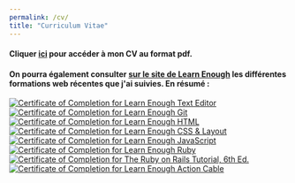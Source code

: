 ```yaml
---
permalink: /cv/
title: "Curriculum Vitae"
---
```


#### Cliquer [ici](/assets/documents/cvPG2023.pdf) pour accéder à mon **CV** au format pdf. 

#### On pourra également consulter [sur le site de Learn Enough](https://www.learnenough.com/certificates/gosseyn) les différentes formations web récentes que j'ai suivies. En résumé :

<a href="https://www.learnenough.com/certificates/gosseyn"><img src="https://www.learnenough.com/certificates/gosseyn/text-editor-tutorial.svg" alt="Certificate of Completion for Learn Enough Text Editor"></a><a href="https://www.learnenough.com/certificates/gosseyn"><img src="https://www.learnenough.com/certificates/gosseyn/git-tutorial.svg" alt="Certificate of Completion for Learn Enough Git"></a><a href="https://www.learnenough.com/certificates/gosseyn"><img src="https://www.learnenough.com/certificates/gosseyn/html-tutorial.svg" alt="Certificate of Completion for Learn Enough HTML"></a><a href="https://www.learnenough.com/certificates/gosseyn"><img src="https://www.learnenough.com/certificates/gosseyn/css-and-layout-tutorial.svg" alt="Certificate of Completion for Learn Enough CSS &amp; Layout"></a><a href="https://www.learnenough.com/certificates/gosseyn"><img src="https://www.learnenough.com/certificates/gosseyn/javascript-tutorial.svg" alt="Certificate of Completion for Learn Enough JavaScript"></a><a href="https://www.learnenough.com/certificates/gosseyn"><img src="https://www.learnenough.com/certificates/gosseyn/ruby-tutorial.svg" alt="Certificate of Completion for Learn Enough Ruby"></a><a href="https://www.learnenough.com/certificates/gosseyn"><img src="https://www.learnenough.com/certificates/gosseyn/ruby-on-rails-6th-edition-tutorial.svg" alt="Certificate of Completion for The Ruby on Rails Tutorial, 6th Ed."></a><a href="https://www.learnenough.com/certificates/gosseyn"><img src="https://www.learnenough.com/certificates/gosseyn/action-cable-tutorial.svg" alt="Certificate of Completion for Learn Enough Action Cable"></a>
